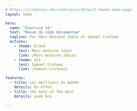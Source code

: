 ```yaml
---
# https://vitepress.dev/reference/default-theme-home-page
layout: home

hero:
  name: "Exercice 16"
  text: "Revue de code documentee"
  tagline: Par Marc-Antoine Jobin et Samuel Croteau
  actions:
    - theme: brand
      text: Marc-Antoine Jobin
      link: /Marc-Antoine-Jobin1
    - theme: alt
      text: Samuel Croteau
      link: /Samuel-Croteau1

features:
  - title: Les meilleurs du monde
    details: En effet
  - title: the best of the best
    details: yeah bro

---
```

